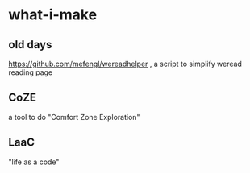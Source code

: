 # what-i-make

## old days

https://github.com/mefengl/wereadhelper , a script to simplify weread reading page

## CoZE

[](/CoZE/)

a tool to do "Comfort Zone Exploration"

## LaaC

[](/LaaC/)

"life as a code"
